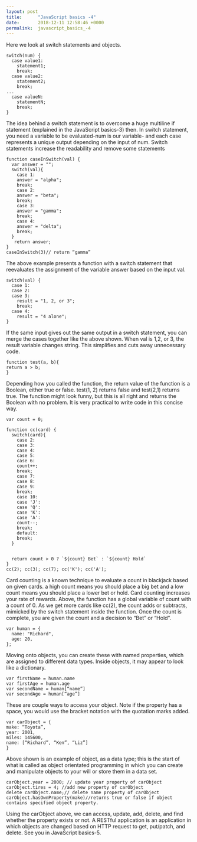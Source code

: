 ```yaml
---
layout: post
title:      "JavaScript basics -4"
date:       2018-12-11 12:58:46 +0000
permalink:  javascript_basics_-4
---
```




Here we look at switch statements and objects. 

```
switch(num) {
  case value1:
    statement1;
    break;
  case value2:
    statement2;
    break;
...
  case valueN:
    statementN;
    break;
}
```

The idea behind a switch statement is to overcome a huge multiline if statement (explained in the JavaScript basics-3) then. In switch statement, you need a variable to be evaluated-num is our variable- and each case represents a unique output depending on the input of num. Switch statements increase the readability and remove some statements

```
function caseInSwitch(val) {
  var answer = "";
  switch(val){
    case 1:
    answer = "alpha";
    break;
    case 2:
    answer = "beta";
    break;
    case 3:
    answer = "gamma";
    break;
    case 4:
    answer = "delta";
    break;
  }
   return answer;  
}
caseInSwitch(3)// return “gamma”
```


The above example presents a function with a switch statement that reevaluates the assignment of the variable answer based on the input val.

```
switch(val) {
  case 1:
  case 2:
  case 3:
    result = "1, 2, or 3";
    break;
  case 4:
    result = "4 alone";
}
```

If the same input gives out the same output in a switch statement, you can merge the cases together like the above shown. When val is 1,2, or 3, the result variable changes string. This simplifies and cuts away unnecessary code.

```
function test(a, b){
return a > b;
}
```

Depending how you called the function, the return value of the function is a Boolean, either true or false. test(1, 2) returns false and test(2,1) returns true. The function might look funny, but this is all right and returns the Boolean with no problem. It is very practical to write code in this concise way.

```
var count = 0;

function cc(card) {
  switch(card){
    case 2:
    case 3:
    case 4:
    case 5:
    case 6:
    count++;
    break;
    case 7:
    case 8:
    case 9:
    break;
    case 10:
    case 'J':
    case 'Q':
    case 'K':
    case 'A':
    count--;
    break;
    default:
    break;
  }
 
  
  return count > 0 ? `${count} Bet` : `${count} Hold`
}
cc(2); cc(3); cc(7); cc('K'); cc('A');
```

Card counting is a known technique to evaluate a count in blackjack based on given cards. a high count means you should place a big bet and a low count means you should place a lower bet or hold. Card counting increases your rate of rewards. Above, the function has a global variable of count with a count of 0. As we get more cards like cc(2), the count adds or subtracts, mimicked by the switch statement inside the function.  Once the count is complete, you are given the count and a decision to “Bet” or “Hold”.

```
var human = {
  name: "Richard",
  age: 20,
};
```

Moving onto objects, you can create these with named properties, which are assigned to different data types. Inside objects, it may appear to look like a dictionary. 

```
var firstName = human.name
var firstAge = human.age
var secondName = human[“name”]
var secondAge = human[“age”]
```

These are couple ways to access your object. Note if the property has a space, you would use the bracket notation with the quotation marks added.

```
var carObject = {
make: “Toyota”,
year: 2001,
miles: 145600,
name: [“Richard”, “Ken”, “Liz”]
}
```

Above shown is an example of object, as a data type; this is the start of what is called as object orientated programming in which you can create and manipulate objects to your will or store them in a data set. 

```
carObject.year = 2000; // update year property of carObject
carObject.tires = 4; //add new property of carObject
delete carObject.name;// delete name property of carObject
carObject.hasOwnProperty(make)//returns true or false if object contains specified object property.
```

Using the carObject above, we can access, update, add, delete, and find whether the property exists or not. A RESTful application is an application in which objects are changed based on HTTP request to get, put/patch, and delete. See you in JavaScript basics-5.




